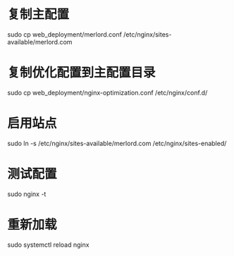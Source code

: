 # 复制主配置
sudo cp web_deployment/merlord.conf /etc/nginx/sites-available/merlord.com

# 复制优化配置到主配置目录
sudo cp web_deployment/nginx-optimization.conf /etc/nginx/conf.d/

# 启用站点
sudo ln -s /etc/nginx/sites-available/merlord.com /etc/nginx/sites-enabled/

# 测试配置
sudo nginx -t

# 重新加载
sudo systemctl reload nginx